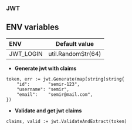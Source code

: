 ### JWT

## ENV variables

| ENV       | Default value      |
|:----------|:------------------:|
| JWT_LOGIN | util.RandomStr(64) |

* **Generate jwt with claims**
```
token, err := jwt.Generate(map[string]string{
    "id":       "semir-123",
    "username": "semir",
    "email":    "semir@mail.com",
})
```

* **Validate and get jwt claims**
```
claims, valid := jwt.ValidateAndExtract(token)
```